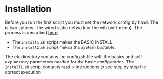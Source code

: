 # Installation

 Before you run the first script you must set the network config by hand.
 The is two options: The wired static network or the wifi (wifi-menu).
 The process is described [here](https://github.com/josem-amatriain/archlinux.install#installing-network-manual-mode)

 * The ```install1.sh``` script makes the BASIC INSTALL.
 * The ```install2.sh``` script makes the system bootable.

The etc directory contains the config.sh file with the basics and self-explanatory parameters needed for the basic configuration.
The ```install1.sh``` script contains ```read x``` instructions to see step by step the correct execution.

